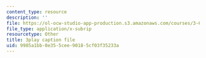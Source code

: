 ```yaml
---
content_type: resource
description: ''
file: https://ol-ocw-studio-app-production.s3.amazonaws.com/courses/3-60-symmetry-structure-and-tensor-properties-of-materials-fall-2005/9985a1bb0e355cee90185cf03f35233a_JKUrC05a-4k.vtt
file_type: application/x-subrip
resourcetype: Other
title: 3play caption file
uid: 9985a1bb-0e35-5cee-9018-5cf03f35233a
---
```

